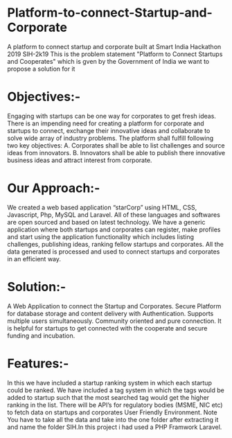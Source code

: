 # Platform-to-connect-Startup-and-Corporate
A platform to connect startup and corporate built at Smart India Hackathon 2019
SIH-2k19
This is the problem statement "Platform to Connect Startups and Cooperates" which is gven by the Government of India we want to propose a solution for it

# Objectives:-
Engaging with startups can be one way for corporates to get fresh ideas. There is an impending need for creating a platform for corporate and startups to connect, exchange their innovative ideas and collaborate to solve wide array of industry problems. The platform shall fulfill following two key objectives: A. Corporates shall be able to list challenges and source ideas from innovators. B. Innovators shall be able to publish there innovative business ideas and attract interest from corporate.

# Our Approach:-
We created a web based application “starCorp” using HTML, CSS, Javascript, Php, MySQL and Laravel. All of these languages and softwares are open sourced and based on latest technology. We have a generic application where both startups and corporates can register, make profiles and start using the application functionality which includes listing challenges, publishing ideas, ranking fellow startups and corporates. All the data generated is processed and used to connect startups and corporates in an efficient way.

# Solution:-
A Web Application to connect the Startup and Corporates.
Secure Platform for database storage and content delivery with Authentication.
Supports multiple users simultaneously.
Community oriented and pure connection.
It is helpful for startups to get connected with the cooperate and secure funding and incubation.
 # Features:-
In this we have included a startup ranking system in which each startup could be ranked.
We have included a tag system in which the tags would be added to startup such that the most searched tag would get the higher ranking in the list.
There will be API’s for regulatory bodies (MSME, NIC etc) to fetch data on startups and corporates
User Friendly Environment.
Note
You have to take all the data and take into the one folder after extracting it and name the folder SIH.In this project i had used a PHP Framwork Laravel.
